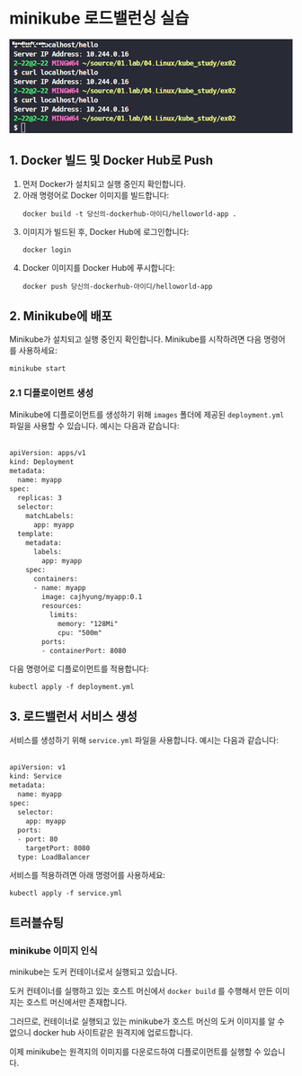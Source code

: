 <h1>minikube 로드밸런싱 실습</h1>

<img src="./images/demo.gif"/>

<h2>1. Docker 빌드 및 Docker Hub로 Push</h2>
<ol>
    <li>먼저 Docker가 설치되고 실행 중인지 확인합니다.</li>
    <li>아래 명령어로 Docker 이미지를 빌드합니다:
        <pre><code>docker build -t 당신의-dockerhub-아이디/helloworld-app .</code></pre>
    </li>
    <li>이미지가 빌드된 후, Docker Hub에 로그인합니다:
        <pre><code>docker login</code></pre>
    </li>
    <li>Docker 이미지를 Docker Hub에 푸시합니다:
        <pre><code>docker push 당신의-dockerhub-아이디/helloworld-app</code></pre>
    </li>
</ol>

<h2>2. Minikube에 배포</h2>
<p>Minikube가 설치되고 실행 중인지 확인합니다. Minikube를 시작하려면 다음 명령어를 사용하세요:</p>
<pre><code>minikube start</code></pre>

<h3>2.1 디플로이먼트 생성</h3>
<p>Minikube에 디플로이먼트를 생성하기 위해 <code>images</code> 폴더에 제공된 <code>deployment.yml</code> 파일을 사용할 수 있습니다. 예시는 다음과 같습니다:</p>
<pre><code>
apiVersion: apps/v1
kind: Deployment
metadata:
  name: myapp
spec:
  replicas: 3
  selector:
    matchLabels:
      app: myapp
  template:
    metadata:
      labels:
        app: myapp
    spec:
      containers:
      - name: myapp
        image: cajhyung/myapp:0.1
        resources:
          limits:
            memory: "128Mi"
            cpu: "500m"
        ports:
        - containerPort: 8080
</code></pre>
<p>다음 명령어로 디플로이먼트를 적용합니다:</p>
<pre><code>kubectl apply -f deployment.yml</code></pre>

<h2>3. 로드밸런서 서비스 생성</h2>
<p>서비스를 생성하기 위해 <code>service.yml</code> 파일을 사용합니다. 예시는 다음과 같습니다:</p>
<pre><code>
apiVersion: v1
kind: Service
metadata:
  name: myapp
spec:
  selector:
    app: myapp
  ports:
  - port: 80
    targetPort: 8080
  type: LoadBalancer
</code></pre>
<p>서비스를 적용하려면 아래 명령어를 사용하세요:</p>
<pre><code>kubectl apply -f service.yml</code></pre>

## 트러블슈팅

### minikube 이미지 인식

minikube는 도커 컨테이너로서 실행되고 있습니다.

도커 컨테이너를 실행하고 있는 호스트 머신에서 `docker build` 를 수행해서 만든 이미지는 호스트 머신에서만 존재합니다.

그러므로, 컨테이너로 실행되고 있는 minikube가 호스트 머신의 도커 이미지를 알 수 없으니 docker hub 사이트같은 원격지에 업로드합니다.

이제 minikube는 원격지의 이미지를 다운로드하여 디플로이먼트를 실행할 수 있습니다.
